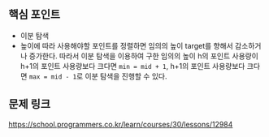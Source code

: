 ## 핵심 포인트

- 이분 탐색
- 높이에 따라 사용해야할 포인트를 정렬하면 임의의 높이 target를 향해서 감소하거나 증가한다. 따라서 이분 탐색을 이용하여 구한 임의의 높이 h의 포인트 사용량이 h+1의 포인트 사용량보다 크다면 `min = mid + 1`, h+1의 포인트 사용량보다 크다면 `max = mid - 1`로 이분 탐색을 진행할 수 있다.

## 문제 링크

https://school.programmers.co.kr/learn/courses/30/lessons/12984
